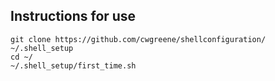 ## Instructions for use
```
git clone https://github.com/cwgreene/shellconfiguration/ ~/.shell_setup
cd ~/
~/.shell_setup/first_time.sh
```
